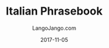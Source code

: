---
setID: 13
path: /product/italian-phrasebook-and-dictionary
date: 2017-11-05
language: Italian
title: Italian Phrasebook
productImage: 'langojango-italian-language-phrasebook.png'
bookCoverImage: 'illustration2.png'
altText: 'italian-language-phrasebook'
description: [
  {
    text: "The Italian phrasebook and dictionary by Langojango provides 3,000 Italian words and phrases at your fingertips. Learn (or look up) all of the essential Italian words and phrases you need as a tourist, business traveler, or student. Quickly find the words you need to get around, express your opinions, and communicate efffectively in Italian."
  },
  {
    text: "Listen to audio recordings of every single word and phrase everwhere you have internet access. No need to download a special application. Simply connect with JangoBot, the Langojango chatbot, over the messaging app you already use (like Facebook Messenger, WhatsApp, Telegram, and more)"
  },
  {
    text: "Simply ask JangoBot, by text or voice, to pull up the phrase you want to hear. Within a few seconds, you'll be messaged back with a recording of a native Italian speaker repeating the word or phrase 3 times. You can replay the recording as many times as you need. By reading and listening and speaking, you'll retain more of what you learn and become a more confident Italian speaker quickly. "
  },
  {
    text: "JangoBot's 3,000 word two-way dictionary skill is free to use with your purchase of a book or ebook and doesn't require an ongoing subscription."
  }
]  

# SEO
seoTitle: 'Italian Phrasebook and Dictionary - Langojango'
seoDescription: 'The Italian phrasebook and dictionary by Langojango provides 3,000 Italian words and phrases at your fingertips. Learn all of the essential Italian vocabulary you need as a tourist, business traveler, or student - and hear every word pronounced online by native Italian speakers.'
canonical: 'https://www.langojango.com/product/italian-phrasebook-and-dictionary'
ogUrl: 'https://www.langojango.com/product/italian-phrasebook-and-dictionary'
ogTitle: 'Italian Phrasebook and Dictionary - Langojango'
ogDescription: 'The Italian phrasebook and dictionary by Langojango provides 3,000 Italian words and phrases at your fingertips. Learn all of the essential Italian vocabulary you need as a tourist, business traveler, or student - and hear every word pronounced online by native Italian speakers.'
ogImageUrl: 'langojango-italian-language-phrasebook.png'
ogImageWidth: '1205'
ogImageHeight: '1797'
ogImageAlt: 'Italian Phrasebook and Dictionary'
siteName: 'LangoJango.com'
twitterHandle: '@langojango'
twitterSite: '@langojango'
twitterCardType: 'summary_large_image'

availability: Coming Soon
ISBN13: 0000000000000
ISBN10: 0000000000
author: LangoJango.com
pageCount: 500
dimensions: 4 x 6 (152mm x 102mm)
---